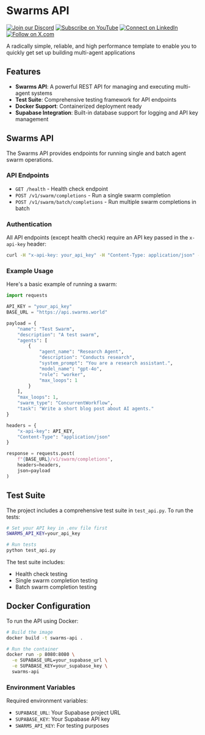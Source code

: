 # Swarms API 

[![Join our Discord](https://img.shields.io/badge/Discord-Join%20our%20server-5865F2?style=for-the-badge&logo=discord&logoColor=white)](https://discord.gg/agora-999382051935506503) [![Subscribe on YouTube](https://img.shields.io/badge/YouTube-Subscribe-red?style=for-the-badge&logo=youtube&logoColor=white)](https://www.youtube.com/@kyegomez3242) [![Connect on LinkedIn](https://img.shields.io/badge/LinkedIn-Connect-blue?style=for-the-badge&logo=linkedin&logoColor=white)](https://www.linkedin.com/in/kye-g-38759a207/) [![Follow on X.com](https://img.shields.io/badge/X.com-Follow-1DA1F2?style=for-the-badge&logo=x&logoColor=white)](https://x.com/kyegomezb)

A radically simple, reliable, and high performance template to enable you to quickly get set up building multi-agent applications

## Features

- **Swarms API**: A powerful REST API for managing and executing multi-agent systems
- **Test Suite**: Comprehensive testing framework for API endpoints
- **Docker Support**: Containerized deployment ready
- **Supabase Integration**: Built-in database support for logging and API key management


## Swarms API

The Swarms API provides endpoints for running single and batch agent swarm operations.

### API Endpoints

- `GET /health` - Health check endpoint
- `POST /v1/swarm/completions` - Run a single swarm completion
- `POST /v1/swarm/batch/completions` - Run multiple swarm completions in batch

### Authentication

All API endpoints (except health check) require an API key passed in the `x-api-key` header:

```bash
curl -H "x-api-key: your_api_key" -H "Content-Type: application/json" -X POST https://api.swarms.world/v1/swarm/completions
```

### Example Usage

Here's a basic example of running a swarm:

```python
import requests

API_KEY = "your_api_key"
BASE_URL = "https://api.swarms.world"

payload = {
    "name": "Test Swarm",
    "description": "A test swarm",
    "agents": [
        {
            "agent_name": "Research Agent",
            "description": "Conducts research",
            "system_prompt": "You are a research assistant.",
            "model_name": "gpt-4o",
            "role": "worker",
            "max_loops": 1
        }
    ],
    "max_loops": 1,
    "swarm_type": "ConcurrentWorkflow",
    "task": "Write a short blog post about AI agents."
}

headers = {
    "x-api-key": API_KEY,
    "Content-Type": "application/json"
}

response = requests.post(
    f"{BASE_URL}/v1/swarm/completions",
    headers=headers,
    json=payload
)
```

## Test Suite

The project includes a comprehensive test suite in `test_api.py`. To run the tests:

```bash
# Set your API key in .env file first
SWARMS_API_KEY=your_api_key

# Run tests
python test_api.py
```

The test suite includes:
- Health check testing
- Single swarm completion testing
- Batch swarm completion testing

## Docker Configuration

To run the API using Docker:

```bash
# Build the image
docker build -t swarms-api .

# Run the container
docker run -p 8080:8080 \
  -e SUPABASE_URL=your_supabase_url \
  -e SUPABASE_KEY=your_supabase_key \
  swarms-api
```

### Environment Variables

Required environment variables:
- `SUPABASE_URL`: Your Supabase project URL
- `SUPABASE_KEY`: Your Supabase API key
- `SWARMS_API_KEY`: For testing purposes
